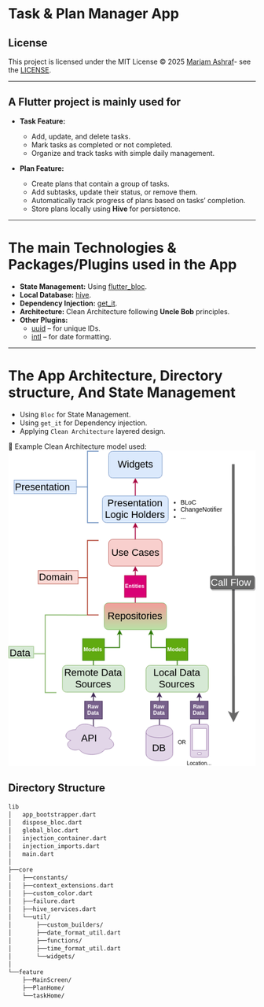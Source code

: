 # Task & Plan Manager App  

## License  
This project is licensed under the MIT License © 2025  [Mariam Ashraf](https://github.com/MariamAshraf200)- see the [LICENSE](./LICENSE).  

---

## A Flutter project is mainly used for  
* **Task Feature:**  
  * Add, update, and delete tasks.  
  * Mark tasks as completed or not completed.  
  * Organize and track tasks with simple daily management.  

* **Plan Feature:**  
  * Create plans that contain a group of tasks.  
  * Add subtasks, update their status, or remove them.  
  * Automatically track progress of plans based on tasks’ completion.  
  * Store plans locally using **Hive** for persistence.  

---

# The main Technologies & Packages/Plugins used in the App  
* **State Management:** Using [flutter_bloc](https://pub.dev/packages/flutter_bloc).  
* **Local Database:** [hive](https://pub.dev/packages/hive).  
* **Dependency Injection:** [get_it](https://pub.dev/packages/get_it).  
* **Architecture:** Clean Architecture following **Uncle Bob** principles.  
* **Other Plugins:**  
  * [uuid](https://pub.dev/packages/uuid) – for unique IDs.  
  * [intl](https://pub.dev/packages/intl) – for date formatting.  

---

# The App Architecture, Directory structure, And State Management  
* Using `Bloc` for State Management.  
* Using `get_it` for Dependency injection.  
* Applying `Clean Architecture` layered design.  

📌 Example Clean Architecture model used:  
![image](assets/images/flutter_clean_arch.png)  

## Directory Structure  

```
lib
│   app_bootstrapper.dart
│   dispose_bloc.dart
│   global_bloc.dart
│   injection_container.dart
│   injection_imports.dart
│   main.dart
│
├──core
│   ├──constants/
│   ├──context_extensions.dart
│   ├──custom_color.dart
│   ├──failure.dart
│   ├──hive_services.dart
│   └──util/
│       ├──custom_builders/
│       ├──date_format_util.dart
│       ├──functions/
│       ├──time_format_util.dart
│       └──widgets/
│
└──feature
    ├──MainScreen/
    ├──PlanHome/
    └──taskHome/
        
```
